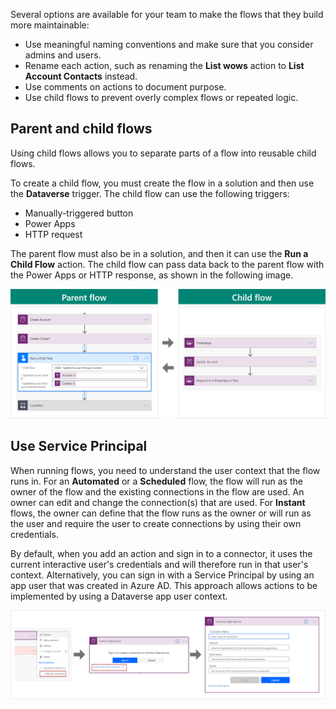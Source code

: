 Several options are available for your team to make the flows that they build more maintainable:

- Use meaningful naming conventions and make sure that you consider admins and users.
- Rename each action, such as renaming the **List wows** action to **List Account Contacts** instead.
- Use comments on actions to document purpose.
- Use child flows to prevent overly complex flows or repeated logic.

## Parent and child flows

Using child flows allows you to separate parts of a flow into reusable child flows.

To create a child flow, you must create the flow in a solution and then use the **Dataverse** trigger. The child flow can use the following triggers:

- Manually-triggered button
- Power Apps
- HTTP request

The parent flow must also be in a solution, and then it can use the **Run a Child Flow** action. The child flow can pass data back to the parent flow with the Power Apps or HTTP response, as shown in the following image.

![Screenshot that shows the parent and child flows.](../media/5-parent-child-flows.png)

## Use Service Principal

When running flows, you need to understand the user context that the flow runs in. For an **Automated** or a **Scheduled** flow, the flow will run as the owner of the flow and the existing connections in the flow are used. An owner can edit and change the connection(s) that are used. For **Instant** flows, the owner can define that the flow runs as the owner or will run as the user and require the user to create connections by using their own credentials.

By default, when you add an action and sign in to a connector, it uses the current interactive user's credentials and will therefore run in that user's context. Alternatively, you can sign in with a Service Principal by using an app user that was created in Azure AD. This approach allows actions to be implemented by using a Dataverse app user context.

![Screenshot of using security principals.](../media/5-security-principal.png)
